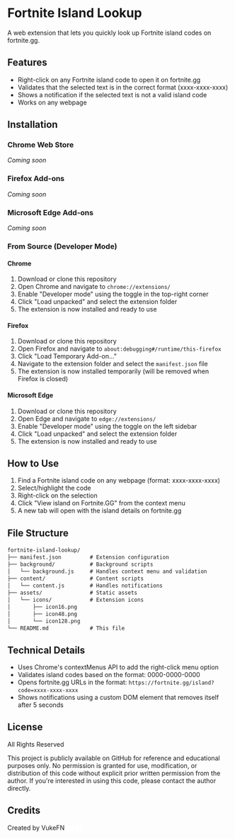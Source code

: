 # Fortnite Island Lookup

A web extension that lets you quickly look up Fortnite island codes on fortnite.gg.

## Features

- Right-click on any Fortnite island code to open it on fortnite.gg
- Validates that the selected text is in the correct format (xxxx-xxxx-xxxx)
- Shows a notification if the selected text is not a valid island code
- Works on any webpage

## Installation

### Chrome Web Store

_Coming soon_

### Firefox Add-ons

_Coming soon_

### Microsoft Edge Add-ons

_Coming soon_

### From Source (Developer Mode)

#### Chrome

1. Download or clone this repository
2. Open Chrome and navigate to `chrome://extensions/`
3. Enable "Developer mode" using the toggle in the top-right corner
4. Click "Load unpacked" and select the extension folder
5. The extension is now installed and ready to use

#### Firefox

1. Download or clone this repository
2. Open Firefox and navigate to `about:debugging#/runtime/this-firefox`
3. Click "Load Temporary Add-on..."
4. Navigate to the extension folder and select the `manifest.json` file
5. The extension is now installed temporarily (will be removed when Firefox is closed)

#### Microsoft Edge

1. Download or clone this repository
2. Open Edge and navigate to `edge://extensions/`
3. Enable "Developer mode" using the toggle on the left sidebar
4. Click "Load unpacked" and select the extension folder
5. The extension is now installed and ready to use

## How to Use

1. Find a Fortnite island code on any webpage (format: xxxx-xxxx-xxxx)
2. Select/highlight the code
3. Right-click on the selection
4. Click "View island on Fortnite.GG" from the context menu
5. A new tab will open with the island details on fortnite.gg

## File Structure

```
fortnite-island-lookup/
├── manifest.json         # Extension configuration
├── background/           # Background scripts
│   └── background.js     # Handles context menu and validation
├── content/              # Content scripts
│   └── content.js        # Handles notifications
├── assets/               # Static assets
│   └── icons/            # Extension icons
│       ├── icon16.png
│       ├── icon48.png
│       └── icon128.png
└── README.md             # This file
```

## Technical Details

- Uses Chrome's contextMenus API to add the right-click menu option
- Validates island codes based on the format: 0000-0000-0000
- Opens fortnite.gg URLs in the format: `https://fortnite.gg/island?code=xxxx-xxxx-xxxx`
- Shows notifications using a custom DOM element that removes itself after 5 seconds

## License

All Rights Reserved

This project is publicly available on GitHub for reference and educational purposes only. No permission is granted for use, modification, or distribution of this code without explicit prior written permission from the author. If you're interested in using this code, please contact the author directly.

## Credits

Created by VukeFN [<img src="assets\x.svg" alt="X icon" width="16" style="vertical-align: middle"/>](https://x.com/vukefn) [<img src="assets\discord.svg" alt="X icon" width="16" style="vertical-align: middle"/>](https://discord.com/users/611107142560382976)
